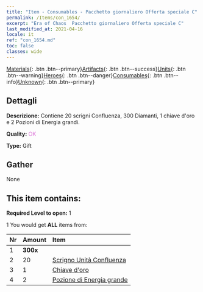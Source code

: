 ```yaml
---
title: "Item - Consumables - Pacchetto giornaliero Offerta speciale C"
permalink: /Items/con_1654/
excerpt: "Era of Chaos  Pacchetto giornaliero Offerta speciale C"
last_modified_at: 2021-04-16
locale: it
ref: "con_1654.md"
toc: false
classes: wide
---
```

 [Materials](/it/Items/){: .btn .btn--primary}[Artifacts](/it/Items/Artifacts/){: .btn .btn--success}[Units](/it/Items/Units/){: .btn .btn--warning}[Heroes](/it/Items/Heroes/){: .btn .btn--danger}[Consumables](/it/Items/Consumables/){: .btn .btn--info}[Unknown](/it/Items/Unknown/){: .btn .btn--primary}

## Dettagli
 **Descrizione:** Contiene 20 scrigni Confluenza, 300 Diamanti, 1 chiave d'oro e 2 Pozioni di Energia grandi.

 **Quality:** <span style="color: #DA70D6">OK</span>

 **Type:** Gift

## Gather

  None

## This item contains:

 **Required Level to open:** 1

 1 You would get **ALL** items  from:

  | Nr | Amount |     Item    |
  |:---|:-------|:------------|
  | 1 |  **300x** | <i class="fas fa-gem"/> |  | 
  | 2 | 20 | [Scrigno Unità Confluenza](/it/Items/con_1275/) |  | 
  | 3 | 1 | [Chiave d'oro](/it/Items/con_783/) |  | 
  | 4 | 2 | [Pozione di Energia grande](/it/Items/con_706/) |  | 

